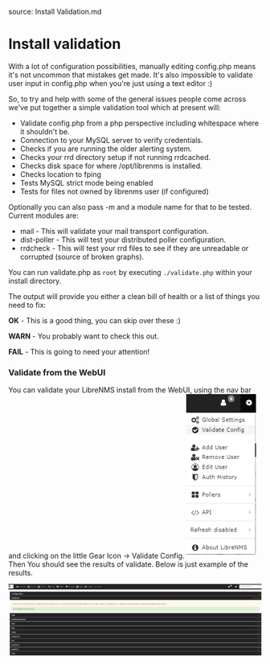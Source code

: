source: Install Validation.md

# Install validation

With a lot of configuration possibilities, manually editing config.php means it's not
uncommon that mistakes get made. It's also impossible to validate user input in config.php when you're just using a text editor :)

So, to try and help with some of the general issues people come across we've put together a simple validation tool which at present will:

 - Validate config.php from a php perspective including whitespace where it shouldn't be.
 - Connection to your MySQL server to verify credentials.
 - Checks if you are running the older alerting system.
 - Checks your rrd directory setup if not running rrdcached.
 - Checks disk space for where /opt/librenms is installed.
 - Checks location to fping
 - Tests MySQL strict mode being enabled
 - Tests for files not owned by librenms user (if configured)

Optionally you can also pass -m and a module name for that to be tested. Current modules are:

 - mail - This will validate your mail transport configuration.
 - dist-poller - This will test your distributed poller configuration.
 - rrdcheck - This will test your rrd files to see if they are unreadable or corrupted (source of broken graphs).

You can run validate.php as `root` by executing `./validate.php` within your install directory.

The output will provide you either a clean bill of health or a list of things you need to fix:

**OK** - This is a good thing, you can skip over these :)

**WARN** - You probably want to check this out.

**FAIL** - This is going to need your attention!

### Validate from the WebUI
You can validate your LibreNMS install from the WebUI, using the nav bar and clicking on the little Gear Icon -> Validate Config.
![Validate Config Icon](/doc/img/validate-config-icon.png)
Then You should see the results of validate. 
Below is just example of the results.

![Validate results](/doc/img/validate-results.png)
